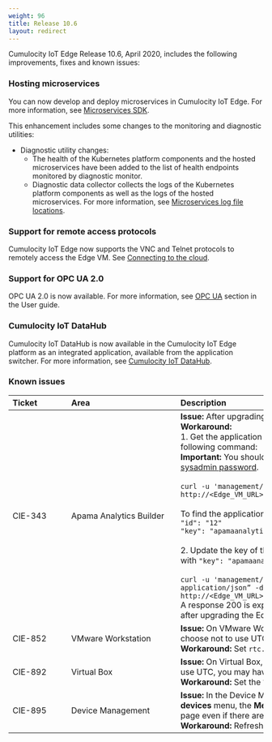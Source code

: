 ```yaml
---
weight: 96
title: Release 10.6
layout: redirect
---
```


Cumulocity IoT Edge Release 10.6, April 2020, includes the following improvements, fixes and known issues:

### Hosting microservices

You can now develop and deploy microservices in Cumulocity IoT Edge. For more information, see [Microservices SDK](/guides/microservice-sdk/introduction/).

This enhancement includes some changes to the monitoring and diagnostic utilities:

* Diagnostic utility changes:
	* The health of the Kubernetes platform components and the hosted microservices have been added to the list of health endpoints monitored by diagnostic monitor.
	* Diagnostic data collector collects the logs of the Kubernetes platform components as well as the logs of the hosted microservices. For more information, see [Microservices log file locations](/guides/edge/operation/#microservices-log-file-locations).

### Support for remote access protocols

Cumulocity IoT Edge now supports the VNC and Telnet protocols to remotely access the Edge VM. See [Connecting to the cloud](/guides/edge/usage/#connecting-cloud).

### Support for OPC UA 2.0

OPC UA 2.0 is now available. For more information, see [OPC UA](/guides/users-guide/optional-services/#opc-ua) section in the User guide.

### Cumulocity IoT DataHub

Cumulocity IoT DataHub is now available in the Cumulocity IoT Edge platform as an integrated application, available from the application switcher. For more information, see [Cumulocity IoT DataHub](/guides/datahub/running-datahub-on-the-edge/).

### Known issues

|<div style="width:100px">Ticket</div>|<div style="width:200px">Area</div>|Description
|:---|:---|:---
|CIE-343|Apama Analytics Builder|**Issue:** After upgrading the Edge VM, you cannot use Analytics Builder.<br>**Workaround:**<br>1.	Get the application ID for the Apama Analytics Builder application by running the following command:<br>**Important:** You should use the password of the **sysadmin** user. See [Changing the sysadmin password](/guides/edge/installation/#changing-the-sysadmin-password).<br><br> ```curl -u 'management/sysadmin:<sysadmin password>' -v -X GET http://<Edge_VM_URL>/application/applicationsByName/Apama%20Analytics%20Builder```<br><br>To find the application ID in the JSON output, look for the lines:<br>`"id": "12"`<br>`"key": "apamaanalyticsbuilder"`<br><br>2. Update the key of the application by replacing `"key": "apamaanalyticsbuilder"` with `"key": "apamaanalyticsbuilder-key"`:<br><br>`curl -u 'management/sysadmin:sysadmin-pass' -v -X PUT -H “Content-Type: application/json” -d ‘{“key”: “apamaanalyticsbuilder-key” }’ http://<Edge_VM_URL>/application/applications/12` <br> A response 200 is expected and you should be able to use Apama Analytics Builder after upgrading the Edge VM.
|CIE-852|VMware Workstation|**Issue:** On VMware Workstation, you should use UTC on your host machine. If you choose not to use UTC, you may have time sync issues.<br>**Workaround:** Set `rtc.diffFromUTC=0` in the .vmx file.|
|CIE-892|Virtual Box|**Issue:** On Virtual Box, you should use UTC on your host machine. If you choose not to use UTC, you may have time sync issues.<br>**Workaround:** Set the `VBoxInternal/Devices/mc146818/0/Config/UseUTC` key value to 1.|
|CIE-895|Device Management|**Issue:** In the Device Management application, when you click on a device in the **All devices** menu, the **Measurements** tab does not appear in the device information page even if there are measurements on the device.<br>**Workaround:** Refresh the browser to see the **Measurements** tab.